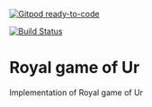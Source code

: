 [![Gitpod ready-to-code](https://img.shields.io/badge/Gitpod-ready--to--code-blue?logo=gitpod)](https://gitpod.io/#https://github.com/cezuriku/game-of-ur)

[![Build Status](https://img.shields.io/endpoint.svg?url=https%3A%2F%2Factions-badge.atrox.dev%2Fcezuriku%2Fgame-of-ur%2Fbadge%3Fref%3Dmaster&style=flat)](https://actions-badge.atrox.dev/cezuriku/game-of-ur/goto?ref=master)

# Royal game of Ur

Implementation of Royal game of Ur
